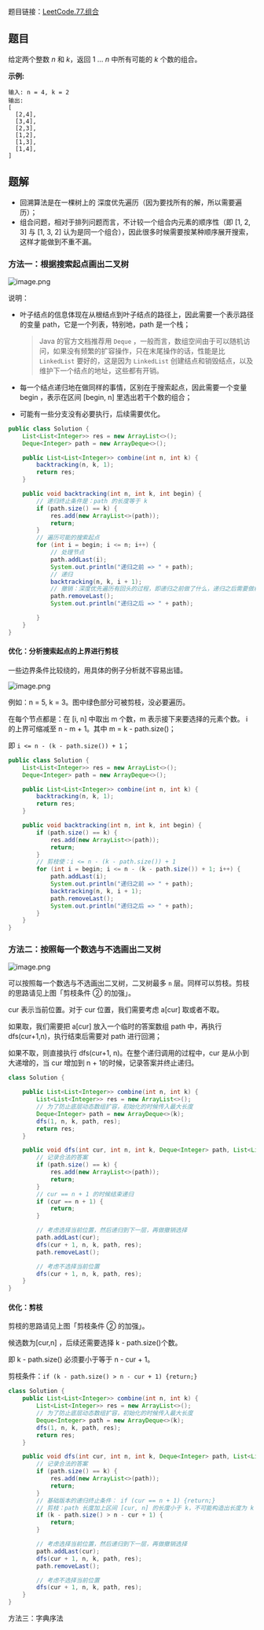 题目链接：[LeetCode.77.组合](https://leetcode-cn.com/problems/combinations/)

## 题目

给定两个整数 *n* 和 *k*，返回 1 ... *n* 中所有可能的 *k* 个数的组合。

**示例:**

```
输入: n = 4, k = 2
输出:
[
  [2,4],
  [3,4],
  [2,3],
  [1,2],
  [1,3],
  [1,4],
]
```

## 题解

* 回溯算法是在一棵树上的 深度优先遍历（因为要找所有的解，所以需要遍历）；
* 组合问题，相对于排列问题而言，不计较一个组合内元素的顺序性（即 [1, 2, 3] 与 [1, 3, 2] 认为是同一个组合），因此很多时候需要按某种顺序展开搜索，这样才能做到不重不漏。

### 方法一：根据搜索起点画出二叉树

![image.png](https://pic.leetcode-cn.com/1599488203-TzmCXb-image.png)

说明：

* 叶子结点的信息体现在从根结点到叶子结点的路径上，因此需要一个表示路径的变量 path，它是一个列表，特别地，path 是一个栈；

  > Java 的官方文档推荐用 `Deque` ，一般而言，数组空间由于可以随机访问，如果没有频繁的扩容操作，只在末尾操作的话，性能是比 `LinkedList` 要好的，这是因为 `LinkedList` 创建结点和销毁结点，以及维护下一个结点的地址，这些都有开销。

* 每一个结点递归地在做同样的事情，区别在于搜索起点，因此需要一个变量 begin ，表示在区间 [begin, n] 里选出若干个数的组合；

* 可能有一些分支没有必要执行，后续需要优化。

```java
public class Solution {
    List<List<Integer>> res = new ArrayList<>();
    Deque<Integer> path = new ArrayDeque<>();

    public List<List<Integer>> combine(int n, int k) {
        backtracking(n, k, 1);
        return res;
    }

    public void backtracking(int n, int k, int begin) {
        // 递归终止条件是：path 的长度等于 k
        if (path.size() == k) {
            res.add(new ArrayList<>(path));
            return;
        }
        // 遍历可能的搜索起点
        for (int i = begin; i <= n; i++) {
            // 处理节点
            path.addLast(i);
            System.out.println("递归之前 => " + path);
            // 递归
            backtracking(n, k, i + 1);
            // 撤销：深度优先遍历有回头的过程，即递归之前做了什么，递归之后需要做相同操作的逆向操作
            path.removeLast();
            System.out.println("递归之后 => " + path);

        }
    }
}  
```

#### 优化：分析搜索起点的上界进行剪枝

一些边界条件比较绕的，用具体的例子分析就不容易出错。

![image.png](https://pic.leetcode-cn.com/3ddd55697423b5831cbbd42f4b901ebbade0daa456c651a70c758fe359d8a0d1-image.png)

例如：n = 5, k = 3。图中绿色部分可被剪枝，没必要遍历。

在每个节点都是：在 [i, n] 中取出 m 个数，m 表示接下来要选择的元素个数。 i 的上界可缩减至 n - m + 1。其中 m = k - path.size()； 

即 `i <= n - (k - path.size()) + 1`；

```java
public class Solution {
    List<List<Integer>> res = new ArrayList<>();
    Deque<Integer> path = new ArrayDeque<>();

    public List<List<Integer>> combine(int n, int k) {
        backtracking(n, k, 1);
        return res;
    }

    public void backtracking(int n, int k, int begin) {
        if (path.size() == k) {
            res.add(new ArrayList<>(path));
            return;
        }
        // 剪枝使：i <= n - (k - path.size()) + 1
        for (int i = begin; i <= n - (k - path.size()) + 1; i++) {
            path.addLast(i);
            System.out.println("递归之前 => " + path);
            backtracking(n, k, i + 1);
            path.removeLast();
            System.out.println("递归之后 => " + path);
        }
    }
}  
```

### 方法二：按照每一个数选与不选画出二叉树

![image.png](https://pic.leetcode-cn.com/1599529810-ZFNnoz-image.png)

可以按照每一个数选与不选画出二叉树，二叉树最多 `n` 层。同样可以剪枝。剪枝的思路请见上图「剪枝条件 ② 的加强」。

cur 表示当前位置。对于 cur 位置，我们需要考虑 a[cur] 取或者不取。

如果取，我们需要把 a[cur] 放入一个临时的答案数组 path 中，再执行 dfs(cur+1,n)，执行结束后需要对 path 进行回溯；

如果不取，则直接执行 dfs(cur+1, n)。在整个递归调用的过程中，cur 是从小到大递增的，当 cur 增加到 n + 1的时候，记录答案并终止递归。

```java
class Solution {

    public List<List<Integer>> combine(int n, int k) {
        List<List<Integer>> res = new ArrayList<>();
        // 为了防止底层动态数组扩容，初始化的时候传入最大长度
        Deque<Integer> path = new ArrayDeque<>(k);
        dfs(1, n, k, path, res);
        return res;
    }

    public void dfs(int cur, int n, int k, Deque<Integer> path, List<List<Integer>> res) {
        // 记录合法的答案
        if (path.size() == k) {
            res.add(new ArrayList<>(path));
            return;
        }
        // cur == n + 1 的时候结束递归
        if (cur == n + 1) {
            return;
        }

        // 考虑选择当前位置，然后递归到下一层，再做撤销选择
        path.addLast(cur);
        dfs(cur + 1, n, k, path, res);
        path.removeLast();

        // 考虑不选择当前位置
        dfs(cur + 1, n, k, path, res);
    }
}
```

#### 优化：剪枝

剪枝的思路请见上图「剪枝条件 ② 的加强」。

候选数为[cur,n] ，后续还需要选择 k - path.size()个数。

即 k - path.size()  必须要小于等于 n - cur + 1。

剪枝条件：`if (k - path.size() > n - cur + 1) {return;}`

```java
class Solution {
    public List<List<Integer>> combine(int n, int k) {
        List<List<Integer>> res = new ArrayList<>();
        // 为了防止底层动态数组扩容，初始化的时候传入最大长度
        Deque<Integer> path = new ArrayDeque<>(k);
        dfs(1, n, k, path, res);
        return res;
    }

    public void dfs(int cur, int n, int k, Deque<Integer> path, List<List<Integer>> res) {
        // 记录合法的答案
        if (path.size() == k) {
            res.add(new ArrayList<>(path));
            return;
        }
        // 基础版本的递归终止条件： if (cur == n + 1) {return;}
        // 剪枝：path 长度加上区间 [cur, n] 的长度小于 k，不可能构造出长度为 k 的 temp
        if (k - path.size() > n - cur + 1) {
            return;
        }

        // 考虑选择当前位置，然后递归到下一层，再做撤销选择
        path.addLast(cur);
        dfs(cur + 1, n, k, path, res);
        path.removeLast();

        // 考虑不选择当前位置
        dfs(cur + 1, n, k, path, res);
    }
}
```

方法三：字典序法

